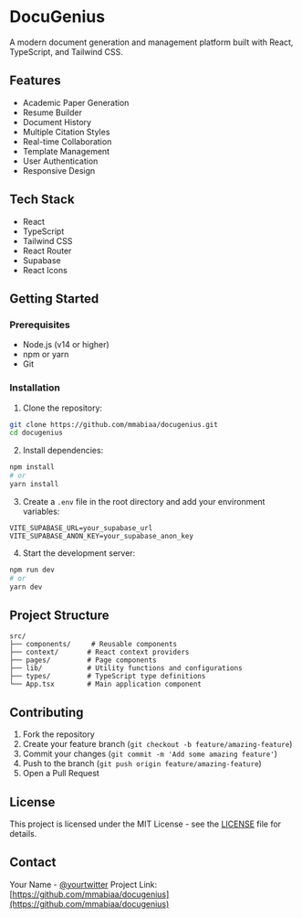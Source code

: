 
# DocuGenius

A modern document generation and management platform built with React, TypeScript, and Tailwind CSS.

## Features

- Academic Paper Generation
- Resume Builder
- Document History
- Multiple Citation Styles
- Real-time Collaboration
- Template Management
- User Authentication
- Responsive Design

## Tech Stack

- React
- TypeScript
- Tailwind CSS
- React Router
- Supabase
- React Icons

## Getting Started

### Prerequisites

- Node.js (v14 or higher)
- npm or yarn
- Git

### Installation

1. Clone the repository:
```bash
git clone https://github.com/mmabiaa/docugenius.git
cd docugenius
```

2. Install dependencies:
```bash
npm install
# or
yarn install
```

3. Create a `.env` file in the root directory and add your environment variables:
```env
VITE_SUPABASE_URL=your_supabase_url
VITE_SUPABASE_ANON_KEY=your_supabase_anon_key
```

4. Start the development server:
```bash
npm run dev
# or
yarn dev
```

## Project Structure

```
src/
├── components/     # Reusable components
├── context/       # React context providers
├── pages/         # Page components
├── lib/           # Utility functions and configurations
├── types/         # TypeScript type definitions
└── App.tsx        # Main application component
```

## Contributing

1. Fork the repository
2. Create your feature branch (`git checkout -b feature/amazing-feature`)
3. Commit your changes (`git commit -m 'Add some amazing feature'`)
4. Push to the branch (`git push origin feature/amazing-feature`)
5. Open a Pull Request

## License

This project is licensed under the MIT License - see the [LICENSE](LICENSE) file for details.

## Contact

Your Name - [@yourtwitter](https://twitter.com/mmabiaa)
Project Link: [https://github.com/mmabiaa/docugenius](https://github.com/mmabiaa/docugenius) 
